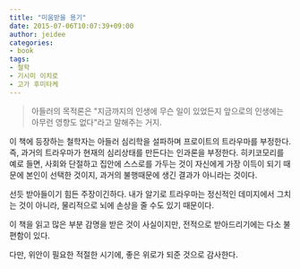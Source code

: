 ```yaml
---
title: "미움받을 용기"
date: 2015-07-06T10:07:39+09:00
author: jeidee
categories:
- book
tags:
- 철학
- 기시미 이치로
- 고가 후미타케
---
```


> 아들러의 목적론은 "지금까지의 인생에 무슨 일이 있었든지 앞으로의 인생에는 아무런 영향도 없다"라고 말해주는 거지.

이 책에 등장하는 철학자는 아들러 심리학을 설파하며 프로이트의 트라우마를 부정한다.
즉, 과거의 트라우마가 현재의 심리상태를 만든다는 인과론을 부정한다.
히키코모리를 예로 들면, 사회와 단절하고 집안에 스스로를 가두는 것이 자신에게 가장 이득이 되기 때문에 본인이 선택한 것이지,
과거의 불행때문에 생긴 결과가 아니라는 것이다.

선듯 받아들이기 힘든 주장이긴하다.
내가 알기로 트라우마는 정신적인 데미지에서 그치는 것이 아니라,
물리적으로 뇌에 손상을 줄 수도 있기 때문이다.

이 책을 읽고 많은 부분 감명을 받은 것이 사실이지만,
전적으로 받아드리기에는 다소 불편함이 있다.

다만, 
위안이 필요한 적절한 시기에, 좋은 위로가 되준 것으로 감사한다.